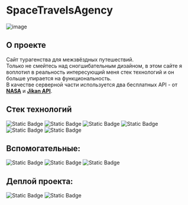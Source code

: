 # SpaceTravelsAgency
![image](https://github.com/user-attachments/assets/e3d7f136-bdfc-4f54-a712-ddb6d8e5a8b9)
## О проекте
Сайт турагенства для межзвёздных путешествий.<br>
Только не смейтесь над сногшибательным дизайном, в этом сайте я воплотил в реальность интересующий меня стек технологий и он больше упирается на функциональность.<br>
В качестве серверной части используется два бесплатных API - от [**NASA**](https://api.nasa.gov/) и [**Jikan API**](https://docs.api.jikan.moe/).
## Стек технологий
![Static Badge](https://img.shields.io/badge/Webpack-%238DD6F9?style=plastic&logo=webpack&labelColor=%231b1d1d)
![Static Badge](https://img.shields.io/badge/Sass-%23CC6699?style=plastic&logo=sass&labelColor=%231b1d1d)
![Static Badge](https://img.shields.io/badge/React-%20%2361DAFB?style=plastic&logo=react&logoSize=auto&color=%231b1d1d)
![Static Badge](https://img.shields.io/badge/React_Router-%23CA4245?style=plastic&logo=reactrouter&labelColor=%231b1d1d)
![Static Badge](https://img.shields.io/badge/TypeScript-%233178C6?style=plastic&logo=typescript&labelColor=%231b1d1d)
![Static Badge](https://img.shields.io/badge/F-Feature--Sliced_Design-%233178C6?style=plastic&labelColor=%231b1d1d)

## Вспомогательные:
![Static Badge](https://img.shields.io/badge/Axios-%235A29E4?style=plastic&logo=axios&labelColor=%231b1d1d)
![Static Badge](https://img.shields.io/badge/Swiper-%236332F6?style=plastic&logo=swiper&labelColor=%231b1d1d)
![Static Badge](https://img.shields.io/badge/FontAwesome-%23538DD7?style=plastic&logo=fontawesome&labelColor=%231b1d1d)
## Деплой проекта:
![Static Badge](https://img.shields.io/badge/Nginx-%23009639?style=plastic&logo=nginx&labelColor=%231b1d1d)
![Static Badge](https://img.shields.io/badge/C-Certbot-red?style=plastic&logo=https%3A%2F%2Fcertbot.eff.org%2Fassets%2FCertbot-solid-c4e500f9953fc8ee1d38cb0b22778163602a82cb2b39a5bc89211315c5c877c9.svg&labelColor=%231b1d1d)
